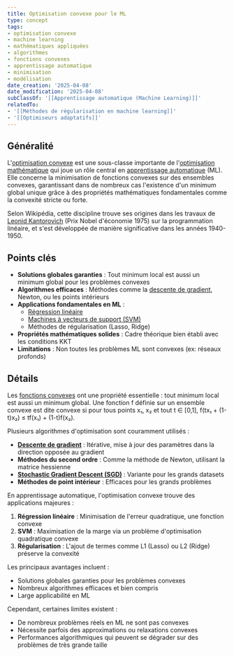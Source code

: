 ```yaml
---
title: Optimisation convexe pour le ML
type: concept
tags:
- optimisation convexe
- machine learning
- mathématiques appliquées
- algorithmes
- fonctions convexes
- apprentissage automatique
- minimisation
- modélisation
date_creation: '2025-04-08'
date_modification: '2025-04-08'
subClassOf: '[[Apprentissage automatique (Machine Learning)]]'
relatedTo:
- '[[Méthodes de régularisation en machine learning]]'
- '[[Optimiseurs adaptatifs]]'
---
```

## Généralité

L'[optimisation convexe](https://fr.wikipedia.org/wiki/Optimisation_convexe) est une sous-classe importante de l'[optimisation mathématique](https://fr.wikipedia.org/wiki/Optimisation_math%C3%A9matique) qui joue un rôle central en [apprentissage automatique](https://fr.wikipedia.org/wiki/Apprentissage_automatique) (ML). Elle concerne la minimisation de fonctions convexes sur des ensembles convexes, garantissant dans de nombreux cas l'existence d'un minimum global unique grâce à des propriétés mathématiques fondamentales comme la convexité stricte ou forte.

Selon Wikipédia, cette discipline trouve ses origines dans les travaux de [Leonid Kantorovich](https://fr.wikipedia.org/wiki/Leonid_Kantorovich) (Prix Nobel d'économie 1975) sur la programmation linéaire, et s'est développée de manière significative dans les années 1940-1950.

## Points clés

- **Solutions globales garanties** : Tout minimum local est aussi un minimum global pour les problèmes convexes
- **Algorithmes efficaces** : Méthodes comme la [descente de gradient](https://fr.wikipedia.org/wiki/Algorithme_du_gradient), Newton, ou les points intérieurs
- **Applications fondamentales en ML** :
  - [Régression linéaire](https://fr.wikipedia.org/wiki/R%C3%A9gression_lin%C3%A9aire)
  - [Machines à vecteurs de support (SVM)](https://fr.wikipedia.org/wiki/Machine_%C3%A0_vecteurs_de_support)
  - Méthodes de régularisation (Lasso, Ridge)
- **Propriétés mathématiques solides** : Cadre théorique bien établi avec les conditions KKT
- **Limitations** : Non toutes les problèmes ML sont convexes (ex: réseaux profonds)

## Détails

Les [fonctions convexes](https://fr.wikipedia.org/wiki/Fonction_convexe) ont une propriété essentielle : tout minimum local est aussi un minimum global. Une fonction f définie sur un ensemble convexe est dite convexe si pour tous points x₁, x₂ et tout t ∈ [0,1], f(tx₁ + (1-t)x₂) ≤ tf(x₁) + (1-t)f(x₂).

Plusieurs algorithmes d'optimisation sont couramment utilisés :
- **[Descente de gradient](https://fr.wikipedia.org/wiki/Algorithme_du_gradient)** : Itérative, mise à jour des paramètres dans la direction opposée au gradient
- **Méthodes du second ordre** : Comme la méthode de Newton, utilisant la matrice hessienne
- **[Stochastic Gradient Descent (SGD)](https://fr.wikipedia.org/wiki/Algorithme_du_gradient_stochastique)** : Variante pour les grands datasets
- **Méthodes de point intérieur** : Efficaces pour les grands problèmes

En apprentissage automatique, l'optimisation convexe trouve des applications majeures :
1. **Régression linéaire** : Minimisation de l'erreur quadratique, une fonction convexe
2. **SVM** : Maximisation de la marge via un problème d'optimisation quadratique convexe
3. **Régularisation** : L'ajout de termes comme L1 (Lasso) ou L2 (Ridge) préserve la convexité

Les principaux avantages incluent :
- Solutions globales garanties pour les problèmes convexes
- Nombreux algorithmes efficaces et bien compris
- Large applicabilité en ML

Cependant, certaines limites existent :
- De nombreux problèmes réels en ML ne sont pas convexes
- Nécessite parfois des approximations ou relaxations convexes
- Performances algorithmiques qui peuvent se dégrader sur des problèmes de très grande taille